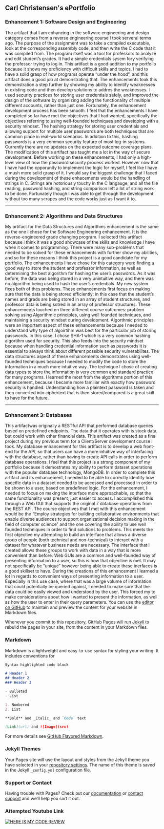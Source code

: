 ## Carl Christensen's ePortfolio


### Enhancement 1: Software Design and Engineering
The artifact that I am enhancing in the software engineering and design category comes from a reverse engineering course I took serveral terms ago. The purpose of the assignment was to take a compiled executable, look at the corresponding assembly code, and then write the C code that it was compiled from. The program itself was a tool for professors to analyze and edit student’s grades. It had a simple credentials sysem fory verifying the professor trying to log in. This artifact is a good addition to my portfolio because it shows my proficiency with difficult skills and topics. I had to have a solid grasp of how programs operate “under the hood”, and this artifact does a good job at demonstrating that. The enhancements took this demonstration a step further by showing my ability to identify weaknesses in existing code and then develop solutions to addres the weaknesses. I used security practices for storing user credentials safely, and improved the design of the software by organizing adding the functionality of multiple different accounts, rather than just one.
	Fortunately,  the enhancement development process has been smooth. I feel that the enhancements I have completed so far have met the objectives that I had wanted, specifically the objectives referring to using well-founded techniques and developing with a security mindset. The hashing strategy for storing user credentials and allowing support for multiple user passwords are both techniques that are common place in real-world scenarios. In addition to this, hashing passwords is a very common security feature of most log-in systems. Currently there are no updates on the expected outcome coverage plans.
	The modification of this artifact has taught me a lot in the way of secure development. Before working on these enhancements, I had only a high-level view of how the password security process worked. However now that I have had the opporunity to implement the logic for myself, I feel like I have a mush more solid grasp of it. I would say the biggest challenge that I faced during the development of these enhacements would be the handling of strings in C. Strings are notoriously touchy in the C langauge, and all the file reading, password hashing, and string comparison left a lot of string work to be done. Fortunately though I was able to get through the development without too many scrapes and the code works just as I want it to.
___
### Enhancement 2: Algorithms and Data Structures
My artifact for the Data Structures and Algorithms enhancement is the same as the one I chose for the Software Engineering enhancement. It is the reverse-engineered grade changing program. I selected this artifact because I think it was a good showcase of the skills and knowledge I have when it comes to programming. There were many sub-problems that needed to be solved for these enhancements with further show my abilities, and so for these reasons I think this project is a good candidate for my portfolio.
	The enhancements I have chose for this category were finding a good way to store the student and professor information, as well as determining the best algorithm for hashing the user’s passwords. As it was before, the data was being stored in a very unintuitive way, and there was no algorithm being used to hash the user’s credentials. My new system fixes both of thes problems. These enhancements first focus on making sure that the data is being stored efficiently: in this case that the student’s names and grads are being stored in an array of student structures, and professor data is being sotred in an array of professor structures.
	These enhancements touched on three different course outcomes: problem solving using Algorithmic principles, using well founded techniques, and maintaining a security mindset during development. Algorthmic principles were an important aspect of these enhancements because I needed to understand why type of algoirtihm was best for the particular job of storing passwords. In this case, I chose SHA-1 which is a very common hashing algortihm used for security. This also feeds into the security mindset because when handling credential information such as passwords it is essential to always think about different possible security vulnerabilites. The data structures aspect of these enhancements demonstrates using well-founded techniques because I needed to modify the code to store the information in a much more intuitive way. The technique I chose of creating data types to store the information is very common and standard practice for many programs.
	I learned the most from the algorithms portion of this enhancement, because I became more familiar with exactly how password security is handled. Understanding how a plaintext password is taken and then converted into ciphertext that is then stored/compared is a great skill to have for the future.
___
### Enhancement 3: Databases
This artifactwas originally a RESTful API that performed database queries based on predefined endpoints. The data that it operates with is stock data, but could work with other financial data. This artifact was created as a final project during my previous term for a Client/Server development course I took. My database enhancement for this artifact is to develop a web front-end for the API, so that users can have a more intuitive way of interfacing with the database, rather than having to create API calls in order to perform database operations.
	I feel that this project is a strong component of my portfolio because it demostrates my ability to perform dataset operations with the popular database technology, MongoDB. In order to complete this artifact and its enhancement, I needed to be able to correctly identify how specific data in a dataset needed to be accessed and processed in order to be shown to a user, based on predefined logic. For the enhancement, I needed to focus on making the interface more approachable, so that the same functionality was present, just easier to access. I accomplished this through a Web GUI that supports the original 7 database operations from the REST API.
	The course objectives that I met with this enhancement would be the “Employ strategies for building collaborative environments that enable diverse audiences to support organizational decision making in the field of computer science” and the one covering the ability to use well founded techniques in order to find solutions to problems. This meets the first objective my attempting to build an interface that allows a diverse group of people (both technical and non-technical) to interact with a dataset for whatever business needs are necessary. The interface that I created allows these groups to work with data in a way that is more convenient than before. Web GUIs are a common and well-founded way of presenting information to a user, so this is how that objective is met. It may not specifically be “unique” however being able to create these inerfaces is a good skillset to have.
	During the creations of this enhancement I learned a lot in regards to convenient ways of presenting information to a user. Especially in this use case, where that was a large volume of information that could potentially be queried against, I needed to make sure that the data could be easily viewed and understood by the user. This forced my to make considerations about how I wanted to present the information, as well as how the user to enter in their query parameters.
You can use the [editor on GitHub](https://github.com/cpchristensen/cpchristensen.github.io/edit/master/README.md) to maintain and preview the content for your website in Markdown files.

Whenever you commit to this repository, GitHub Pages will run [Jekyll](https://jekyllrb.com/) to rebuild the pages in your site, from the content in your Markdown files.

### Markdown

Markdown is a lightweight and easy-to-use syntax for styling your writing. It includes conventions for

```markdown
Syntax highlighted code block

# Header 1
## Header 2
### Header 3

- Bulleted
- List

1. Numbered
2. List

**Bold** and _Italic_ and `Code` text

[Link](url) and ![Image](src)
```

For more details see [GitHub Flavored Markdown](https://guides.github.com/features/mastering-markdown/).

### Jekyll Themes

Your Pages site will use the layout and styles from the Jekyll theme you have selected in your [repository settings](https://github.com/cpchristensen/cpchristensen.github.io/settings). The name of this theme is saved in the Jekyll `_config.yml` configuration file.

### Support or Contact

Having trouble with Pages? Check out our [documentation](https://help.github.com/categories/github-pages-basics/) or [contact support](https://github.com/contact) and we’ll help you sort it out.

### Attempted Youtube Link

[![HERE IS MY CODE REVIEW](https://img.youtube.com/vi/CbwyjuzUzXA/0.jpg)](https://www.youtube.com/watch?v=CbwyjuzUzXA)